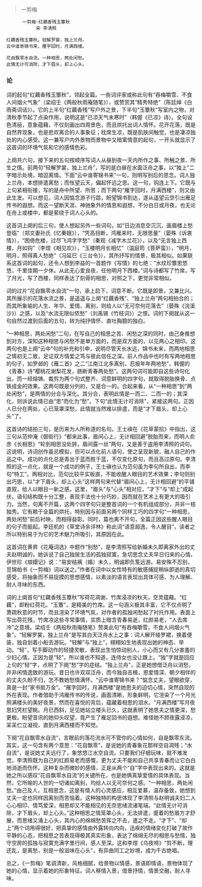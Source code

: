 > 一剪梅

          一剪梅·红藕香残玉簟秋
               宋 李清照
                              
    红藕香残玉簟秋。轻解罗裳，独上兰舟。
    云中谁寄锦书来，雁字回时，月满西楼。
    
    花自飘零水自流。一种相思，两处闲愁。
    此情无计可消除，才下眉头，却上心头。


### 论
词的起句“红藕香残玉簟秋”，领起全篇。一些词评家或称此句有“吞梅嚼雪、不食人间烟火气象”（梁绍壬《两般秋雨庵随笔》），或赞赏其“精秀特绝”（陈廷焯《白雨斋词话》）。它的上半句“红藕香残”写户外之景，下半句“玉簟秋”写室内之物，对清秋季节起了点染作用，说明这是“已凉天气未寒时”（韩偓《已凉》诗）。全句设色清丽，意象蕴藉，不仅刻画出四周景色，而且烘托出词人情怀。花开花落，既是自然界现象，也是悲欢离合的人事象征；枕席生凉，既是肌肤间触觉，也是凄凉独处的内心感受。这一兼写户内外景物而景物中又暗寓情意的起句，一开头就显示了这首词的环境气氛和它的感情色彩。

上阕共六句，接下来的五句按顺序写词人从昼到夜一天内所作之事、所触之景、所生之情。前两句“轻解罗裳，独上兰舟”，写的是白昼在水面泛舟之事，以“独上”二字暗示处境，暗逗离情。下面“云中谁寄锦书来”一句，则明写别后的思念。词人独上兰舟，本想排遣离愁；而怅望云天，偏起怀远之思。这一句，钩连上下。它既与上句紧相衔接，写的是舟中所望、所思；而下两句“雁字回时，月满西楼”，则又由此生发。可以想见，词人因惦念游子行踪，盼望锦书到达，遂从遥望云空引出雁足传书的遐想。而这一望断天涯、神驰象外的情思和遐想，不分白日或月夜，也无论在舟上或楼中，都是萦绕于词人心头的。

这首词上阕的后三句，使人想起另外一些词句，如“日边消息空沉沉，画眉楼上愁登临”（郑文妻孙氏《忆秦娥》），“凭高目断，鸿雁来时，无限思量”（晏殊《诉衷情》），“困倚危楼，过尽飞鸿字字愁”（秦观《减字木兰花》），以及“无言独上西楼，月如钩”（李煜《相见欢》），“玉楼明月长相忆”（温庭筠《菩萨蛮》），“明月，明月，照得离人愁绝”（冯延巳《三台令》），其所抒写的情景，极其相似。如果联系这首词的起句，还令人想到李益的一首题作《写情》的七绝：“水纹珍簟思悠悠，千里佳期一夕休。从此无心爱良夜，任他明月下西楼。”词与诗都写了竹席，写了月光，写了西楼，同样表达了刻骨的相思，对照之下，更觉非常相似。

词的过片“花自飘零水自流”一句，承上启下，词意不断。它既是即景，又兼比兴。其所展示的花落水流之景，是遥遥与上阕“红藕香残”、“独上兰舟”两句相拍合的；而其所象喻的人生、年华、爱情、离别，则给人以“无可奈何花落去”（晏殊《浣溪沙》）之感，以及“水流无限似侬愁”（刘禹锡《竹枝词》）之恨。词的下阕就从这一句自然过渡到后面的五句，转为纯抒情怀、直吐胸臆的独白。

“一种相思，两处闲愁”二句，在写自己的相思之苦、闲愁之深的同时，由己身推想到对方，深知这种相思与闲愁不是单方面的，而是双方面的，以见两心之相印。这两句也是上阕“云中”句的补充和引申，说明尽管天长水远，锦书未来，而两地相思之情初无二致，足证双方情爱之笃与彼此信任之深。前人作品中也时有写两地相思的句子，如罗邺的《雁二首》之二“江南江北多离别，忍报年年两地愁”，韩偓的《青春》诗“樱桃花谢梨花发，肠断青春两处愁”。这两句词可能即自这些诗句化出，而一经熔铸、裁剪为两个句式整齐、词意鲜明的四字句，就取得脱胎换骨、点铁成金的效果。这两句既是分列的，又是合一的。合起来看，从“一种相思”到“两处闲愁”，是两情的分合与深化。其分合，表明此情是一而二、二而一的；其深化，则诉说此情已由“思”而化为“愁”。下句“此情无计可消除”，紧接这两句。正因人已分在两处，心已笼罩深愁，此情就当然难以排遣，而是“才下眉头，却上心头”了。

这首诗的结拍三句，是历来为人所称道的名句。王士禛在《花草蒙拾》中指出，这三句从范仲淹《御街行》“都来此事，眉间心上，无计相回避”脱胎而来，而明人俞彦《长相思》“轮到相思没处辞，眉间露一丝”两句，又是善于盗用李清照的词句。这说明，诗词创作虽忌模拟，但可以点化前人语句，使之呈现新貌，融人自己的作品之中。成功的点化总是青出于蓝而胜于蓝，不仅变化原句，而且高过原句。李清照的这一点化，就是一个成功的例子，王士禛也认为范句虽为李句所自出，而李句“特工”。两相对比，范句比较平实板直，不能收醒人眼目的艺术效果；李句则别出巧思，以“才下眉头，却上心头”这样两句来代替“眉间心上，无计相回避”的平铺直叙，给人以眼目一新之感。这里，“眉头”与“心头”相对应，“才下”与“却上”成起伏，语句结构既十分工整，表现手法也十分巧妙，因而就在艺术上有更大的吸引力。当然，句离不开篇，这两个四字句只是整首词的一个有机组成部分，并非一枝独秀。它有赖于全篇的烘托，特别因与前面另两个同样工巧的四字句“一种相思，两处闲愁”前后衬映，而相得益彰。同时，篇也离不开句，全篇正因这些醒人眼目的句子而振起。李廷机的《草堂诗余评林》称此词“语意超逸，令人醒目”，读者之所以特别易于为它的艺术魅力所吸引，其原因在此。

这首词在黄昇《花庵词选》中题作“别愁”，是李清照写给新婚未久即离家外出的丈夫赵明诚的，她诉说了自己独居生活的孤独寂寞，急切思念丈夫早日归来的心情。伊世珍《琅嬛记》说：“易安结褵（婚）未久，明诚即负笈远游。易安殊不忍别，觅锦帕书《一剪梅》词以送之。”作者在词中以女性特有的敏感捕捉稍纵即逝的真切感受，将抽象而不易捉摸的思想感情，以素淡的语言表现出具体可感、为人理解、耐人寻味的东西。

词的上阕首句“红藕香残玉簟秋”写荷花凋谢、竹席浸凉的秋天，空灵蕴藉。“红藕”，即粉红荷花。“玉簟”，是精美的竹席。这一句涵义极其丰富，它不仅点明了萧疏秋意的时节，而且渲染了环境气氛，对作者的孤独闲愁起了衬托作用。表面上写出荷花残，竹席凉这些寻常事情，实质上暗含青春易逝，红颜易老，“人去席冷”之意境。梁绍壬《两般秋雨庵随笔》赞美此句“有吞梅嚼雪，不食人间烟火气象”。“轻解罗裳，独上兰舟”是写其白天泛舟水上之事：词人解开绫罗裙，换着便装，独自划着小船去游玩。“轻解”与“独上”，栩栩如生地表现出她的神态、举动。“轻”，写手脚动作的轻捷灵敏，表现出生怕惊动别人，小心而又有几分害羞的少妇心情。正因为是“轻”，所以谁也不知道，连侍女也没让跟上。“独”字就是回应上句的“轻”字，点明了下阕“愁”字的症结。“独上兰舟”，正是她想借泛舟以消愁，并非闲情逸致的游玩。昔日也许双双泛舟，而今独自击楫，恩爱情深、朝夕相伴的的丈夫久盼不归，怎不教她愁情满怀。“云中谁寄锦书来？”惦念丈夫，望眼欲穿，真是一封“家书抵万金”。“雁字回时，月满西楼”是她思夫的迫切心情，突然自现的外在表现。作者借助于鸿雁传书的传说，画面清晰，形象鲜明，它渲染了一个月光照满楼头的美好夜景，然而在喜悦的背后，蕴藏着相思的泪水。“月满西楼”写月夜思妇凭栏望眺。月已西斜，足见她站立楼头已久，这就表明了她思夫之情更深，愁更极。盼望音讯的她仰头叹望，竟产生了雁足回书的遐想。难怪她不顾夜露浸凉，呆呆伫立凝视，直到月满西楼而不知觉。

下阕“花自飘零水自流”，言眼前的落花流水可不管你的心情如何，自是飘零东流。其实，这一句含有两个意思：“花自飘零”，是说她的青春象花那样空自凋残；“水自流”，是说她丈夫远行了，象悠悠江水空自流。只要我们仔细玩味，就不难发觉，李清照既为自己的红颜易老而感慨，更为丈夫不能和自己共享青春而让它白白地消逝而伤怀。这种复杂而微妙的感情，正是从两个“自”字中表现出来的。这就是她之所以感叹“花自飘零水自流”的关键所在，也是她俩真挚爱情的具体表现。当然，它所喻的人世的一切诸如离别，均给人以无可奈何之感。“一种相思，两处闲愁。”由己及人，互相思念，这是有情人的心灵感应，相互爱慕，温存备致，她想到丈夫一定也同样因离别而苦恼着。这种独特的构思体现了李清照与赵明诚夫妇二人心心相印、情笃爱深，相思却又不能相见的无奈思绪流诸笔端。“此情无计可消除，才下眉头，却上心头。”这种相思之情笼罩心头，无法排遣，蹙着的愁眉方才舒展，而思绪又涌上心头，其内心的绵绵愁苦挥之不去，遣之不走。“才下”、“却上”两个词用得很好，把真挚的感情由外露转向内向，迅疾的情绪变化打破了故作平静的心态，把相思之苦表现得极其真实形象，表达了绵绵无尽的相思与愁情，独守空房的孤独与寂寞充满字里行间，感人至深。这和李煜《乌夜啼》“剪不断，理还乱，是离愁，别是一般滋味在心头”，有异曲同工之妙境，成为千古绝唱。

总之，《一剪梅》笔调清新，风格细腻，给景物以情感，景语即情语，景物体现了她的心情，显示着她的形象特征。词人移情入景，借景抒情，情景交融，耐人寻味。
